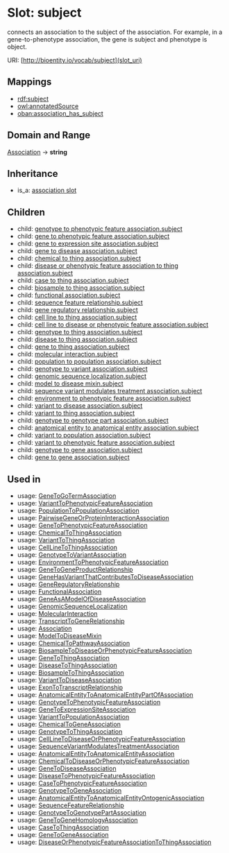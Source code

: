 # Slot: subject


connects an association to the subject of the association. For example, in a gene-to-phenotype association, the gene is subject and phenotype is object.

URI: [http://bioentity.io/vocab/subject](slot_uri)
## Mappings

 * [rdf:subject](http://purl.obolibrary.org/obo/rdf_subject)
 * [owl:annotatedSource](http://purl.obolibrary.org/obo/owl_annotatedSource)
 * [oban:association_has_subject](http://purl.obolibrary.org/obo/oban_association_has_subject)
## Domain and Range

[Association](Association.md) -> **string**
## Inheritance

 *  is_a: [association slot](association_slot.md)
## Children

 *  child: [genotype to phenotypic feature association.subject](genotype_to_phenotypic_feature_association_subject.md)
 *  child: [gene to phenotypic feature association.subject](gene_to_phenotypic_feature_association_subject.md)
 *  child: [gene to expression site association.subject](gene_to_expression_site_association_subject.md)
 *  child: [gene to disease association.subject](gene_to_disease_association_subject.md)
 *  child: [chemical to thing association.subject](chemical_to_thing_association_subject.md)
 *  child: [disease or phenotypic feature association to thing association.subject](disease_or_phenotypic_feature_association_to_thing_association_subject.md)
 *  child: [case to thing association.subject](case_to_thing_association_subject.md)
 *  child: [biosample to thing association.subject](biosample_to_thing_association_subject.md)
 *  child: [functional association.subject](functional_association_subject.md)
 *  child: [sequence feature relationship.subject](sequence_feature_relationship_subject.md)
 *  child: [gene regulatory relationship.subject](gene_regulatory_relationship_subject.md)
 *  child: [cell line to thing association.subject](cell_line_to_thing_association_subject.md)
 *  child: [cell line to disease or phenotypic feature association.subject](cell_line_to_disease_or_phenotypic_feature_association_subject.md)
 *  child: [genotype to thing association.subject](genotype_to_thing_association_subject.md)
 *  child: [disease to thing association.subject](disease_to_thing_association_subject.md)
 *  child: [gene to thing association.subject](gene_to_thing_association_subject.md)
 *  child: [molecular interaction.subject](molecular_interaction_subject.md)
 *  child: [population to population association.subject](population_to_population_association_subject.md)
 *  child: [genotype to variant association.subject](genotype_to_variant_association_subject.md)
 *  child: [genomic sequence localization.subject](genomic_sequence_localization_subject.md)
 *  child: [model to disease mixin.subject](model_to_disease_mixin_subject.md)
 *  child: [sequence variant modulates treatment association.subject](sequence_variant_modulates_treatment_association_subject.md)
 *  child: [environment to phenotypic feature association.subject](environment_to_phenotypic_feature_association_subject.md)
 *  child: [variant to disease association.subject](variant_to_disease_association_subject.md)
 *  child: [variant to thing association.subject](variant_to_thing_association_subject.md)
 *  child: [genotype to genotype part association.subject](genotype_to_genotype_part_association_subject.md)
 *  child: [anatomical entity to anatomical entity association.subject](anatomical_entity_to_anatomical_entity_association_subject.md)
 *  child: [variant to population association.subject](variant_to_population_association_subject.md)
 *  child: [variant to phenotypic feature association.subject](variant_to_phenotypic_feature_association_subject.md)
 *  child: [genotype to gene association.subject](genotype_to_gene_association_subject.md)
 *  child: [gene to gene association.subject](gene_to_gene_association_subject.md)
## Used in

 *  usage: [GeneToGoTermAssociation](GeneToGoTermAssociation.md)
 *  usage: [VariantToPhenotypicFeatureAssociation](VariantToPhenotypicFeatureAssociation.md)
 *  usage: [PopulationToPopulationAssociation](PopulationToPopulationAssociation.md)
 *  usage: [PairwiseGeneOrProteinInteractionAssociation](PairwiseGeneOrProteinInteractionAssociation.md)
 *  usage: [GeneToPhenotypicFeatureAssociation](GeneToPhenotypicFeatureAssociation.md)
 *  usage: [ChemicalToThingAssociation](ChemicalToThingAssociation.md)
 *  usage: [VariantToThingAssociation](VariantToThingAssociation.md)
 *  usage: [CellLineToThingAssociation](CellLineToThingAssociation.md)
 *  usage: [GenotypeToVariantAssociation](GenotypeToVariantAssociation.md)
 *  usage: [EnvironmentToPhenotypicFeatureAssociation](EnvironmentToPhenotypicFeatureAssociation.md)
 *  usage: [GeneToGeneProductRelationship](GeneToGeneProductRelationship.md)
 *  usage: [GeneHasVariantThatContributesToDiseaseAssociation](GeneHasVariantThatContributesToDiseaseAssociation.md)
 *  usage: [GeneRegulatoryRelationship](GeneRegulatoryRelationship.md)
 *  usage: [FunctionalAssociation](FunctionalAssociation.md)
 *  usage: [GeneAsAModelOfDiseaseAssociation](GeneAsAModelOfDiseaseAssociation.md)
 *  usage: [GenomicSequenceLocalization](GenomicSequenceLocalization.md)
 *  usage: [MolecularInteraction](MolecularInteraction.md)
 *  usage: [TranscriptToGeneRelationship](TranscriptToGeneRelationship.md)
 *  usage: [Association](Association.md)
 *  usage: [ModelToDiseaseMixin](ModelToDiseaseMixin.md)
 *  usage: [ChemicalToPathwayAssociation](ChemicalToPathwayAssociation.md)
 *  usage: [BiosampleToDiseaseOrPhenotypicFeatureAssociation](BiosampleToDiseaseOrPhenotypicFeatureAssociation.md)
 *  usage: [GeneToThingAssociation](GeneToThingAssociation.md)
 *  usage: [DiseaseToThingAssociation](DiseaseToThingAssociation.md)
 *  usage: [BiosampleToThingAssociation](BiosampleToThingAssociation.md)
 *  usage: [VariantToDiseaseAssociation](VariantToDiseaseAssociation.md)
 *  usage: [ExonToTranscriptRelationship](ExonToTranscriptRelationship.md)
 *  usage: [AnatomicalEntityToAnatomicalEntityPartOfAssociation](AnatomicalEntityToAnatomicalEntityPartOfAssociation.md)
 *  usage: [GenotypeToPhenotypicFeatureAssociation](GenotypeToPhenotypicFeatureAssociation.md)
 *  usage: [GeneToExpressionSiteAssociation](GeneToExpressionSiteAssociation.md)
 *  usage: [VariantToPopulationAssociation](VariantToPopulationAssociation.md)
 *  usage: [ChemicalToGeneAssociation](ChemicalToGeneAssociation.md)
 *  usage: [GenotypeToThingAssociation](GenotypeToThingAssociation.md)
 *  usage: [CellLineToDiseaseOrPhenotypicFeatureAssociation](CellLineToDiseaseOrPhenotypicFeatureAssociation.md)
 *  usage: [SequenceVariantModulatesTreatmentAssociation](SequenceVariantModulatesTreatmentAssociation.md)
 *  usage: [AnatomicalEntityToAnatomicalEntityAssociation](AnatomicalEntityToAnatomicalEntityAssociation.md)
 *  usage: [ChemicalToDiseaseOrPhenotypicFeatureAssociation](ChemicalToDiseaseOrPhenotypicFeatureAssociation.md)
 *  usage: [GeneToDiseaseAssociation](GeneToDiseaseAssociation.md)
 *  usage: [DiseaseToPhenotypicFeatureAssociation](DiseaseToPhenotypicFeatureAssociation.md)
 *  usage: [CaseToPhenotypicFeatureAssociation](CaseToPhenotypicFeatureAssociation.md)
 *  usage: [GenotypeToGeneAssociation](GenotypeToGeneAssociation.md)
 *  usage: [AnatomicalEntityToAnatomicalEntityOntogenicAssociation](AnatomicalEntityToAnatomicalEntityOntogenicAssociation.md)
 *  usage: [SequenceFeatureRelationship](SequenceFeatureRelationship.md)
 *  usage: [GenotypeToGenotypePartAssociation](GenotypeToGenotypePartAssociation.md)
 *  usage: [GeneToGeneHomologyAssociation](GeneToGeneHomologyAssociation.md)
 *  usage: [CaseToThingAssociation](CaseToThingAssociation.md)
 *  usage: [GeneToGeneAssociation](GeneToGeneAssociation.md)
 *  usage: [DiseaseOrPhenotypicFeatureAssociationToThingAssociation](DiseaseOrPhenotypicFeatureAssociationToThingAssociation.md)
